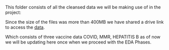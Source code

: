 This folder consists of all the cleansed data we will be making use of in the project:

Since the size of the files was more than 400MB we have shared a drive link to access the  <a href="https://drive.google.com/drive/folders/1qDvp87nxMB8iSRB7cLpYsZmLuKdXyWhZ?usp=sharing">data</a>.

Which consists of three vaccine data COVID, MMR, HEPATITIS B as of now we will be updating here once when we proceed with the EDA Phases.
